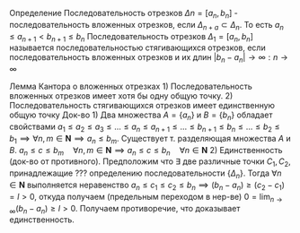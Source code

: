 Определение
	Последовательность отрезков $\Delta n=[a_{n}, b_{n}]$ - последовательность вложенных отрезков, если $\Delta_{n+a}\subset\Delta_{n}$. То есть $a_{n}\leq a_{n+1}<b_{n+1}\leq b_{n}$
	Последовательность отрезков $\Delta_{1}=[a_{n}, b_{n}]$ называется последовательностью стягивающихся отрезков, если последовательность вложенных отрезков и их длин $|b_{n}-a_{n}|\to \infty :n\to \infty$

Лемма Кантора о вложенных отрезках
	1) Последовательность вложенных отрезков имеет хотя бы одну общую точку.
	2) Последовательность стягивающихся отрезков имеет единственную общую точку
Док-во
	1) Два множества $A=\{ a_{n} \}\text{ и }B=\{ b_{n} \}$ обладает свойствами $a_{1}\leq a_{2}\leq a_{3}\leq\dots\leq a_{n}\leq a_{n+1}\leq\dots\leq b_{n+1}\leq b_{n}\leq\dots\leq b_{2}\leq b_{1}\implies \forall n,m\in \mathbf{N}\implies a_{n}\leq b_{m}$. Существует т. разделяющая множества $A\text{ и }B$. $a_{n}\leq c\leq b_{m}\quad\forall n,m\in \mathbf{N}\implies a_{n}\leq c\leq b_{n}\quad\forall n\in \mathbf{N}$
	2) Единственность (док-во от противного). Предположим что $\exists$ две различные точки $C_{1},C_{2}$, принадлежащие ??? определению последовательности $\{ \Delta_{n} \}$. Тогда $\forall n\in \mathbf{N}$ выполняется неравенство $a_{n}\leq c_{1}\leq c_{2}\leq b_{n}\implies(b_{n} - a_{n})\geq(c_{2}-c_{1})=l>0$, откуда получаем (предельным переходом в нер-ве) $0=\lim_{ n \to \infty }(b_{n}-a_{n})\geq l>0$. Получаем противоречие, что доказывает единственность.